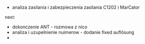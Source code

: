 - analiza zasilania i zabezpieczenia zasilania C1202 i MarCator


next:
- dokonczenie ANT - rozmowa z nico
- analiza i uzupelnienie nuimerow - dodanie fixed auflösung
- 
